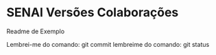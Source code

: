 # SENAI Versões Colaborações
Readme de Exemplo

Lembrei-me do comando: git commit
lembreime do comando: git status 

